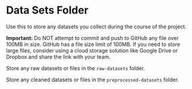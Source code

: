 # Data Sets Folder

Use this to store any datasets you collect during the course of the project.

**Important:** Do NOT attempt to commit and push to GitHub any file over 100MB in size. GitHub has a file size limit of 100MB. If you need to store large files, consider using a cloud storage solution like Google Drive or Dropbox and share the link with your team.

Store any raw datasets or files in the `raw-datasets` folder.

Store any cleaned datasets or files in the `preprocessed-datasets` folder.
